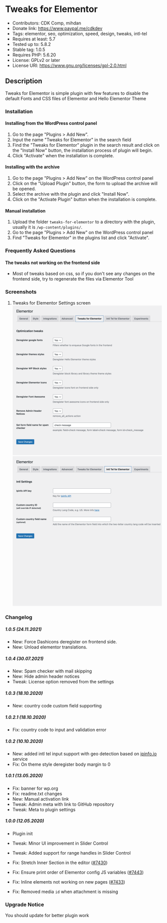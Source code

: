# Tweaks for Elementor
- Contributors: CDK Comp, mihdan
- Donate link: https://www.paypal.me/cdkdev
- Tags: elementor, seo, optimization, speed, design, tweaks, intl-tel
- Requires at least: 5.7
- Tested up to: 5.8.2
- Stable tag: 1.0.5
- Requires PHP: 5.6.20
- License: GPLv2 or later
- License URI: https://www.gnu.org/licenses/gpl-2.0.html

## Description
Tweaks for Elementor is simple plugin with few features to disable the default Fonts and CSS files of Elementor and Hello Elementor Theme

### Installation

#### Installing from the WordPress control panel

1. Go to the page "Plugins > Add New".
2. Input the name "Tweaks for Elementor" in the search field
3. Find the "Tweaks for Elementor" plugin in the search result and click on the "Install Now" button, the installation process of plugin will begin.
4. Click "Activate" when the installation is complete.

#### Installing with the archive

1. Go to the page "Plugins > Add New" on the WordPress control panel
2. Click on the "Upload Plugin" button, the form to upload the archive will be opened.
3. Select the archive with the plugin and click "Install Now".
4. Click on the "Activate Plugin" button when the installation is complete.

#### Manual installation

1. Upload the folder `tweaks-for-elementor` to a directory with the plugin, usually it is `/wp-content/plugins/`.
2. Go to the page "Plugins > Add New" on the WordPress control panel
3. Find "Tweaks for Elementor" in the plugins list and click "Activate".

### Frequently Asked Questions

#### The tweaks not working on the frontend side
- Most of tweaks based on css, so if you don't see any changes on the frontend side, try to regenerate the files via Elementor Tool

### Screenshots
1. Tweaks for Elementor Settings screen
![screenshoot-1](./assets/screenshot-1.png)
![screenshoot-2](./assets/screenshot-2.png)

### Changelog

##### 1.0.5 (24.11.2021)
* New: Force Dashicons deregister on frontend side.
* New: Unload elementor translations.

##### 1.0.4 (30.07.2021)
* New: Spam checker with mail skipping
* New: Hide admin header notices
* Tweak: License option removed from the settings

##### 1.0.3 (18.10.2020)
* New: country code custom field supporting

##### 1.0.2.1 (18.10.2020)
* Fix: country code to input and validation error

##### 1.0.2 (10.10.2020)
* New: added intl tel input support with geo detection based on [ipinfo.io](https://ipinfo.io/) service
* Fix: On theme style deregister body margin to 0

##### 1.0.1 (13.05.2020)
* Fix: banner for wp.org
* Fix: readme.txt changes
* New: Manual activation link
* Tweak: Admin meta with link to GitHub repository
* Tweak: Meta to plugin settings

##### 1.0.0 (12.05.2020)
* Plugin init

* Tweak: Minor UI improvement in Slider Control
* Tweak: Added support for range handles in Slider Control
* Fix: Stretch Inner Section in the editor ([#7430](https://github.com/elementor/elementor/issues/7430))
* Fix: Ensure print order of Elementor config JS variables ([#7443](https://github.com/elementor/elementor/issues/7443))
* Fix: Inline elements not working on new pages ([#7433](https://github.com/elementor/elementor/issues/7433))
* Fix: Removed media `id` when attachment is missing

### Upgrade Notice
You should update for better plugin work
